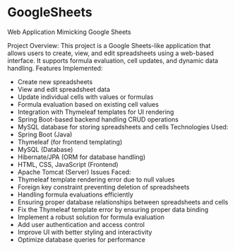 # GoogleSheets
Web Application Mimicking Google Sheets

Project Overview:
This project is a Google Sheets-like application that allows users to create, view, and edit
spreadsheets using a web-based interface. It supports formula evaluation, cell updates, and dynamic data handling.
Features Implemented:
- Create new spreadsheets
- View and edit spreadsheet data
- Update individual cells with values or formulas
- Formula evaluation based on existing cell values
- Integration with Thymeleaf templates for UI rendering
- Spring Boot-based backend handling CRUD operations
- MySQL database for storing spreadsheets and cells
Technologies Used:
- Spring Boot (Java)
- Thymeleaf (for frontend templating)
- MySQL (Database)
- Hibernate/JPA (ORM for database handling)
- HTML, CSS, JavaScript (Frontend)
- Apache Tomcat (Server)
Issues Faced:
- Thymeleaf template rendering error due to null values
- Foreign key constraint preventing deletion of spreadsheets
- Handling formula evaluations efficiently
- Ensuring proper database relationships between spreadsheets and cells
- Fix the Thymeleaf template error by ensuring proper data binding
- Implement a robust solution for formula evaluation
- Add user authentication and access control
- Improve UI with better styling and interactivity
- Optimize database queries for performance
